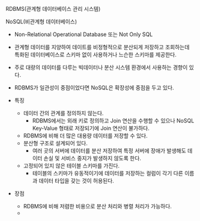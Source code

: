 RDBMS(관계형 데이터베이스 관리 시스템)


NoSQL(비관계형 데이터베이스)
- Non-Relational Operational Database 또는 Not Only SQL
- 관계형 데이터를 지양하여 데이트를 비정형적으로 분산되게 저장하고 조회하는데 특화된 데이터베이스로 스키마 없이 사용하거나 느슨한 스키마를 제공한다.
- 주로 대량의 데이터를 다루는 빅데이터나 분산 시스템 환경에서 사용하는 경향이 있다.
- RDBMS가 일관성이 중점이었다면 NoSQL은 확장성에 중점을 두고 있다.

- 특징
	- 데이터 간의 관계를 정의하지 않는다.
		- RDBMS에서는 외래 키로 정의하고 Join 연산을 수행할 수 있으나 NoSQL Key-Value 형태로 저장되기에 Join 연산이 불가하다.
	- RDBMS에 비해 더 많은 대용량 데이터를 저장할 수 있다.
	- 분산형 구조로 설계되어 있다.
		- 여러 곳의 서버에 데이터를 분산 저장하여 특정 서버에 장애가 발생해도 데이터 손실 및 서비스 중지가 발생하지 않도록 한다.
	- 고정되어 있지 않은 테이블 스키마를 가진다.
		- 테이블의 스키마가 유동적이기에 데이터를 저장하는 컬럼이 각기 다른 이름과 데이터 타입을 갖는 것이 허용된다.

- 장점
	- RDBMS에 비해 저렴한 비용으로 분산 처리와 병렬 처리가 가능하다.
	- 